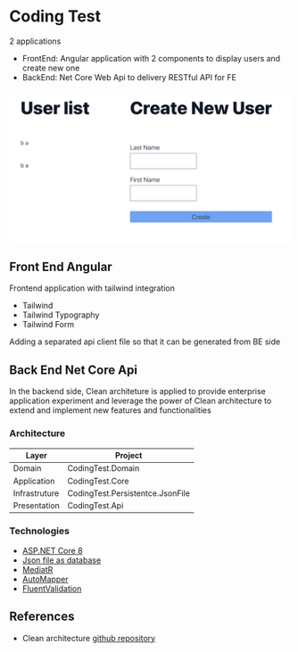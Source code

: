 # Coding Test

2 applications

- FrontEnd: Angular application with 2 components to display users and create new one
- BackEnd: Net Core Web Api to delivery RESTful API for FE

![Alt text](docs/imgs/application_preview.png)
## Front End Angular

Frontend application with tailwind integration
* Tailwind
* Tailwind Typography
* Tailwind Form

Adding a separated api client file so that it can be generated from BE side

## Back End Net Core Api

In the backend side, Clean architeture is applied to provide enterprise application experiment and leverage the power of Clean architecture to extend and implement new features and functionalities


### Architecture

| Layer         | Project                          |
| ------------- | -------------------------------- |
| Domain        | CodingTest.Domain                |
| Application   | CodingTest.Core                  |
| Infrastruture | CodingTest.Persistentce.JsonFile |
| Presentation  | CodingTest.Api                   |

### Technologies

* [ASP.NET Core 8](https://docs.microsoft.com/en-us/aspnet/core/introduction-to-aspnet-core)
* [Json file as database](https://github.com/ttu/json-flatfile-datastore)
* [MediatR](https://github.com/jbogard/MediatR)
* [AutoMapper](https://automapper.org/)
* [FluentValidation](https://fluentvalidation.net/)


## References
* Clean architecture [github repository](https://github.com/jasontaylordev/CleanArchitecture)